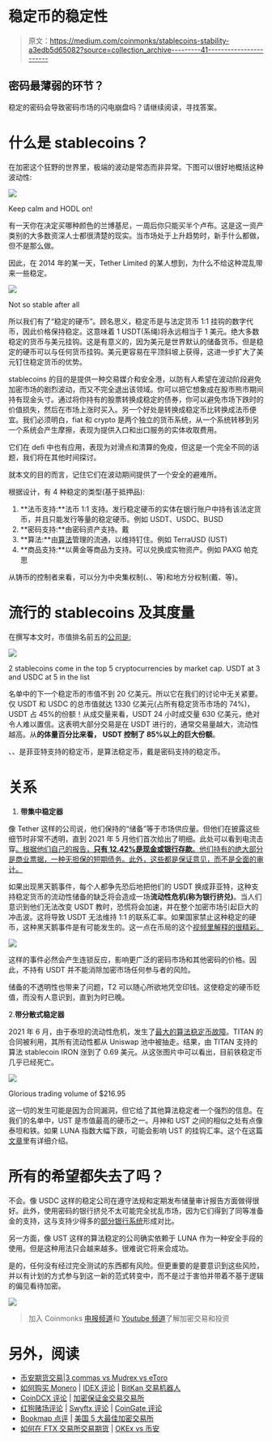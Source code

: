 # 稳定币的稳定性

> 原文：<https://medium.com/coinmonks/stablecoins-stability-a3edb5d65082?source=collection_archive---------41----------------------->

## 密码最薄弱的环节？

稳定的密码会导致密码市场的闪电崩盘吗？请继续阅读，寻找答案。

# 什么是 stablecoins？

在加密这个狂野的世界里，极端的波动是常态而非异常。下图可以很好地概括这种波动性:

![](img/07473149cc8d62b4859740fcc6aba7ac.png)

Keep calm and HODL on!

有一天你在决定买哪种颜色的兰博基尼，一周后你只能买半个卢布。这是这一资产类别的大多数资深人士都很清楚的现实。当市场处于上升趋势时，新手什么都做，但不是那么做。

因此，在 2014 年的某一天，Tether Limited 的某人想到，为什么不给这种混乱带来一些稳定。

![](img/7c2444eca3a22bf0c8d96f72ba944765.png)

Not so stable after all

所以我们有了“稳定的硬币”。顾名思义，稳定币是与法定货币 1:1 挂钩的数字代币，因此价格保持稳定。这意味着 1 USDT(系绳)将永远相当于 1 美元。绝大多数稳定的货币与美元挂钩。这是有意义的，因为美元是世界默认的储备货币。但是稳定的硬币可以与任何货币挂钩。美元更容易在平顶斜坡上获得，这进一步扩大了美元钉住稳定货币的优势。

stablecoins 的目的是提供一种交易媒介和安全港，以防有人希望在波动阶段避免加密市场的剧烈波动，而又不完全退出该领域。你可以把它想象成在股市熊市期间持有现金头寸。通过将你持有的股票转换成稳定的债券，你可以避免市场下跌时的价值损失，然后在市场上涨时买入。另一个好处是转换成稳定币比转换成法币便宜。我们必须明白，fiat 和 crypto 是两个独立的货币系统，从一个系统转移到另一个系统会产生摩擦，表现为提供入口和出口服务的实体收取费用。

它们在 defi 中也有应用，表现为对滑点和清算的免疫，但这是一个完全不同的话题，我们将在其他时间探讨。

就本文的目的而言，记住它们在波动期间提供了一个安全的避难所。

根据设计，有 4 种稳定的类型(基于抵押品):

1.  **法币支持:**法币 1:1 支持。发行稳定硬币的实体在银行账户中持有该法定货币，并且只能发行等量的稳定硬币。例如 USDT、USDC、BUSD
2.  **密码支持:**由密码资产支持。戴
3.  **算法:**由[算法](https://angelprotocol.medium.com/how-does-ust-work-ec7b2f6e2c2c#:~:text=UST%20operates%20similarly%20to%20the,1%20USD%20(US%20dollar).)管理的流通，以维持钉住。例如 TerraUSD (UST)
4.  **商品支持:**以黄金等商品为支持。可以兑换成实物资产。例如 PAXG 帕克思

从铸币的控制者来看，可以分为中央集权制(、、等)和地方分权制(戴、等)。

# 流行的 stablecoins 及其度量

在撰写本文时，市值排名前五的[公司是:](https://coinmarketcap.com/view/stablecoin/)

![](img/e10acf2a77cf5cde388febdbac690a60.png)

2 stablecoins come in the top 5 cryptocurrencies by market cap. USDT at 3 and USDC at 5 in the list

名单中的下一个稳定币的市值不到 20 亿美元。所以它在我们的讨论中无关紧要。仅 USDT 和 USDC 的总市值就达 1330 亿美元(占所有稳定货币市场的 74%)，USDT 占 45%的份额！从成交量来看，USDT 24 小时成交量 630 亿美元，绝对令人难以置信。这表明大部分交易是在 USDT 进行的，通常交易量越大，流动性越高。从**的体量百分比来看，** **USDT 控制了 85%以上的巨大份额**。

、、是菲亚特支持的稳定币，是算法稳定币，戴是密码支持的稳定币。

# 关系

1.  **带集中稳定器**

像 Tether 这样的公司说，他们保持的“储备”等于市场供应量。但他们在披露这些细节时非常不透明，直到 2021 年 5 月他们首次给出了明细。此处可以看到电流击穿[。根据他们自己的报告，**只有 12.42%是现金或银行存款**。他们持有的绝大部分是商业票据，一种无担保的短期债务。此外，这些都是保证意见，而不是全面的审计。](https://tether.to/en/transparency/#reports)

如果出现黑天鹅事件，每个人都争先恐后地把他们的 USDT 换成菲亚特，这种支持稳定货币的流动性储备的缺乏将会造成一场**流动性危机(称为银行挤兑)**。当人们意识到他们无法改变 USDT 教时，恐慌将会加速，并在整个加密市场引起巨大的冲击波。这将导致 USDT 无法维持 1:1 的联系汇率。如果国家禁止这种稳定的硬币，这种黑天鹅事件是有可能发生的。这一点在币局的这个[视频里解释的很精彩。](https://youtu.be/Q3tunUaDwN0?t=296)

![](img/459f07fc84a40096df0908b6b8846f52.png)

这样的事件必然会产生连锁反应，影响更广泛的密码市场和其他密码的价格。因此，不持有 USDT 并不能消除加密市场任何参与者的风险。

储备的不透明性也带来了问题，T2 可以随心所欲地凭空印钱。这使稳定的硬币贬值，而没有人意识到，直到为时已晚。

2.**带分散式稳定器**

2021 年 6 月，由于泰坦的流动性危机，发生了[最大的算法稳定币故障](https://www.coindesk.com/markets/2021/06/17/in-token-crash-postmortem-iron-finance-says-it-suffered-cryptos-first-large-scale-bank-run/)。TITAN 的合同被利用，其所有流动性都从 Uniswap 池中被抽走。结果，由 TITAN 支持的算法 stablecoin IRON 涨到了 0.69 美元。从这张图片中可以看出，目前铁稳定币几乎已经死亡。

![](img/bc8e23bf86d15554aaf83d3fb4d8d4c3.png)

Glorious trading volume of $216.95

这一切的发生可能是因为合同漏洞，但它给了其他算法稳定者一个强烈的信息。在我们的名单中，UST 是市值最高的硬币之一。月神和 UST 之间的相似之处有点像泰坦和铁。如果 LUNA 指数大幅下跌，可能会影响 UST 的挂钩汇率。这个在这篇[文章](https://coingeek.com/terra-ust-is-now-the-biggest-decentralized-stablecoin-and-it-is-no-better-than-tether/)里有详细介绍。

# 所有的希望都失去了吗？

不会。像 USDC 这样的稳定公司在遵守法规和定期发布储量审计报告方面做得很好。此外，使用密码的银行挤兑不太可能完全扰乱市场，因为它们得到了同等准备金的支持，这与支持少得多的[部分银行系统](https://www.investopedia.com/terms/f/fractionalreservebanking.asp#:~:text=Fractional%20reserve%20banking%20is%20a,by%20freeing%20capital%20for%20lending.)形成对比。

另一方面，像 UST 这样的算法稳定的公司确实依赖于 LUNA 作为一种安全手段的使用。但是这种用法只会越来越多。很难说它将来会成功。

是的，任何没有经过完全测试的东西都有风险。但更重要的是要意识到这些风险，并以有计划的方式参与到这一新的范式转变中，而不是过于害怕并带着不基于逻辑的偏见看待加密。

![](img/b424401c48d3b668077f8e55cabdfc3d.png)

> 加入 Coinmonks [电报频道](https://t.me/coincodecap)和 [Youtube 频道](https://www.youtube.com/c/coinmonks/videos)了解加密交易和投资

# 另外，阅读

*   [币安期货交易](https://coincodecap.com/binance-futures-trading)|[3 commas vs Mudrex vs eToro](https://coincodecap.com/mudrex-3commas-etoro)
*   [如何购买 Monero](https://coincodecap.com/buy-monero) | [IDEX 评论](https://coincodecap.com/idex-review) | [BitKan 交易机器人](https://coincodecap.com/bitkan-trading-bot)
*   [CoinDCX 评论](/coinmonks/coindcx-review-8444db3621a2) | [加密保证金交易交易所](https://coincodecap.com/crypto-margin-trading-exchanges)
*   [红狗赌场评论](https://coincodecap.com/red-dog-casino-review) | [Swyftx 评论](https://coincodecap.com/swyftx-review) | [CoinGate 评论](https://coincodecap.com/coingate-review)
*   [Bookmap 点评](https://coincodecap.com/bookmap-review-2021-best-trading-software) | [美国 5 大最佳加密交易所](https://coincodecap.com/crypto-exchange-usa)
*   [如何在 FTX 交易所交易期货](https://coincodecap.com/ftx-futures-trading) | [OKEx vs 币安](https://coincodecap.com/okex-vs-binance)